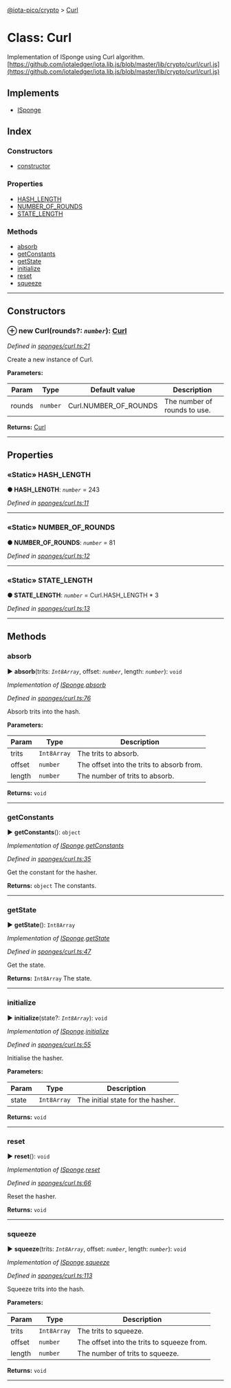 [@iota-pico/crypto](../README.md) > [Curl](../classes/curl.md)



# Class: Curl


Implementation of ISponge using Curl algorithm. [https://github.com/iotaledger/iota.lib.js/blob/master/lib/crypto/curl/curl.js](https://github.com/iotaledger/iota.lib.js/blob/master/lib/crypto/curl/curl.js)

## Implements

* [ISponge](../interfaces/isponge.md)

## Index

### Constructors

* [constructor](curl.md#constructor)


### Properties

* [HASH_LENGTH](curl.md#hash_length)
* [NUMBER_OF_ROUNDS](curl.md#number_of_rounds)
* [STATE_LENGTH](curl.md#state_length)


### Methods

* [absorb](curl.md#absorb)
* [getConstants](curl.md#getconstants)
* [getState](curl.md#getstate)
* [initialize](curl.md#initialize)
* [reset](curl.md#reset)
* [squeeze](curl.md#squeeze)



---
## Constructors
<a id="constructor"></a>


### ⊕ **new Curl**(rounds?: *`number`*): [Curl](curl.md)


*Defined in [sponges/curl.ts:21](https://github.com/iotaeco/iota-pico-crypto/blob/98242c3/src/sponges/curl.ts#L21)*



Create a new instance of Curl.


**Parameters:**

| Param | Type | Default value | Description |
| ------ | ------ | ------ | ------ |
| rounds | `number`  |  Curl.NUMBER_OF_ROUNDS |   The number of rounds to use. |





**Returns:** [Curl](curl.md)

---


## Properties
<a id="hash_length"></a>

### «Static» HASH_LENGTH

**●  HASH_LENGTH**:  *`number`*  = 243

*Defined in [sponges/curl.ts:11](https://github.com/iotaeco/iota-pico-crypto/blob/98242c3/src/sponges/curl.ts#L11)*





___

<a id="number_of_rounds"></a>

### «Static» NUMBER_OF_ROUNDS

**●  NUMBER_OF_ROUNDS**:  *`number`*  = 81

*Defined in [sponges/curl.ts:12](https://github.com/iotaeco/iota-pico-crypto/blob/98242c3/src/sponges/curl.ts#L12)*





___

<a id="state_length"></a>

### «Static» STATE_LENGTH

**●  STATE_LENGTH**:  *`number`*  =  Curl.HASH_LENGTH * 3

*Defined in [sponges/curl.ts:13](https://github.com/iotaeco/iota-pico-crypto/blob/98242c3/src/sponges/curl.ts#L13)*





___


## Methods
<a id="absorb"></a>

###  absorb

► **absorb**(trits: *`Int8Array`*, offset: *`number`*, length: *`number`*): `void`



*Implementation of [ISponge](../interfaces/isponge.md).[absorb](../interfaces/isponge.md#absorb)*

*Defined in [sponges/curl.ts:76](https://github.com/iotaeco/iota-pico-crypto/blob/98242c3/src/sponges/curl.ts#L76)*



Absorb trits into the hash.


**Parameters:**

| Param | Type | Description |
| ------ | ------ | ------ |
| trits | `Int8Array`   |  The trits to absorb. |
| offset | `number`   |  The offset into the trits to absorb from. |
| length | `number`   |  The number of trits to absorb. |





**Returns:** `void`





___

<a id="getconstants"></a>

###  getConstants

► **getConstants**(): `object`



*Implementation of [ISponge](../interfaces/isponge.md).[getConstants](../interfaces/isponge.md#getconstants)*

*Defined in [sponges/curl.ts:35](https://github.com/iotaeco/iota-pico-crypto/blob/98242c3/src/sponges/curl.ts#L35)*



Get the constant for the hasher.




**Returns:** `object`
The constants.






___

<a id="getstate"></a>

###  getState

► **getState**(): `Int8Array`



*Implementation of [ISponge](../interfaces/isponge.md).[getState](../interfaces/isponge.md#getstate)*

*Defined in [sponges/curl.ts:47](https://github.com/iotaeco/iota-pico-crypto/blob/98242c3/src/sponges/curl.ts#L47)*



Get the state.




**Returns:** `Int8Array`
The state.






___

<a id="initialize"></a>

###  initialize

► **initialize**(state?: *`Int8Array`*): `void`



*Implementation of [ISponge](../interfaces/isponge.md).[initialize](../interfaces/isponge.md#initialize)*

*Defined in [sponges/curl.ts:55](https://github.com/iotaeco/iota-pico-crypto/blob/98242c3/src/sponges/curl.ts#L55)*



Initialise the hasher.


**Parameters:**

| Param | Type | Description |
| ------ | ------ | ------ |
| state | `Int8Array`   |  The initial state for the hasher. |





**Returns:** `void`





___

<a id="reset"></a>

###  reset

► **reset**(): `void`



*Implementation of [ISponge](../interfaces/isponge.md).[reset](../interfaces/isponge.md#reset)*

*Defined in [sponges/curl.ts:66](https://github.com/iotaeco/iota-pico-crypto/blob/98242c3/src/sponges/curl.ts#L66)*



Reset the hasher.




**Returns:** `void`





___

<a id="squeeze"></a>

###  squeeze

► **squeeze**(trits: *`Int8Array`*, offset: *`number`*, length: *`number`*): `void`



*Implementation of [ISponge](../interfaces/isponge.md).[squeeze](../interfaces/isponge.md#squeeze)*

*Defined in [sponges/curl.ts:113](https://github.com/iotaeco/iota-pico-crypto/blob/98242c3/src/sponges/curl.ts#L113)*



Squeeze trits into the hash.


**Parameters:**

| Param | Type | Description |
| ------ | ------ | ------ |
| trits | `Int8Array`   |  The trits to squeeze. |
| offset | `number`   |  The offset into the trits to squeeze from. |
| length | `number`   |  The number of trits to squeeze. |





**Returns:** `void`





___


